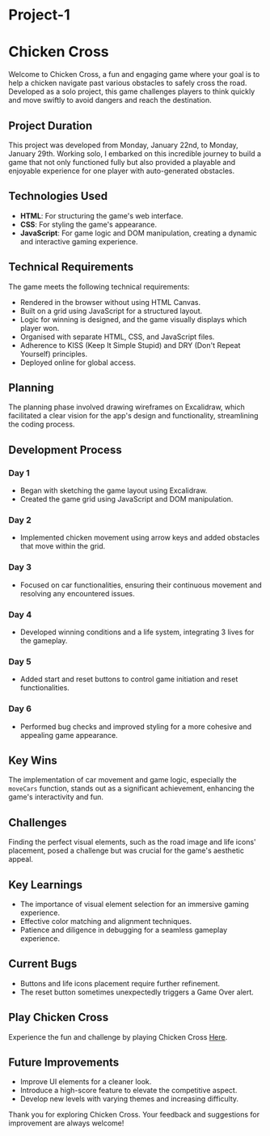 # Project-1
# Chicken Cross

Welcome to Chicken Cross, a fun and engaging game where your goal is to help a chicken navigate past various obstacles to safely cross the road. Developed as a solo project, this game challenges players to think quickly and move swiftly to avoid dangers and reach the destination.

## Project Duration

This project was developed from Monday, January 22nd, to Monday, January 29th. Working solo, I embarked on this incredible journey to build a game that not only functioned fully but also provided a playable and enjoyable experience for one player with auto-generated obstacles.

## Technologies Used

- **HTML**: For structuring the game's web interface.
- **CSS**: For styling the game's appearance.
- **JavaScript**: For game logic and DOM manipulation, creating a dynamic and interactive gaming experience.

## Technical Requirements

The game meets the following technical requirements:
- Rendered in the browser without using HTML Canvas.
- Built on a grid using JavaScript for a structured layout.
- Logic for winning is designed, and the game visually displays which player won.
- Organised with separate HTML, CSS, and JavaScript files.
- Adherence to KISS (Keep It Simple Stupid) and DRY (Don't Repeat Yourself) principles.
- Deployed online for global access.

## Planning

The planning phase involved drawing wireframes on Excalidraw, which facilitated a clear vision for the app's design and functionality, streamlining the coding process.

## Development Process

### Day 1
- Began with sketching the game layout using Excalidraw.
- Created the game grid using JavaScript and DOM manipulation.

### Day 2
- Implemented chicken movement using arrow keys and added obstacles that move within the grid.

### Day 3
- Focused on car functionalities, ensuring their continuous movement and resolving any encountered issues.

### Day 4
- Developed winning conditions and a life system, integrating 3 lives for the gameplay.

### Day 5
- Added start and reset buttons to control game initiation and reset functionalities.

### Day 6
- Performed bug checks and improved styling for a more cohesive and appealing game appearance.

## Key Wins

The implementation of car movement and game logic, especially the `moveCars` function, stands out as a significant achievement, enhancing the game's interactivity and fun.

## Challenges

Finding the perfect visual elements, such as the road image and life icons' placement, posed a challenge but was crucial for the game's aesthetic appeal.

## Key Learnings

- The importance of visual element selection for an immersive gaming experience.
- Effective color matching and alignment techniques.
- Patience and diligence in debugging for a seamless gameplay experience.

## Current Bugs

- Buttons and life icons placement require further refinement.
- The reset button sometimes unexpectedly triggers a Game Over alert.

## Play Chicken Cross

Experience the fun and challenge by playing Chicken Cross [Here](https://husaamali1.github.io/Project-1/).


## Future Improvements

- Improve UI elements for a cleaner look.
- Introduce a high-score feature to elevate the competitive aspect.
- Develop new levels with varying themes and increasing difficulty.

Thank you for exploring Chicken Cross. Your feedback and suggestions for improvement are always welcome!
